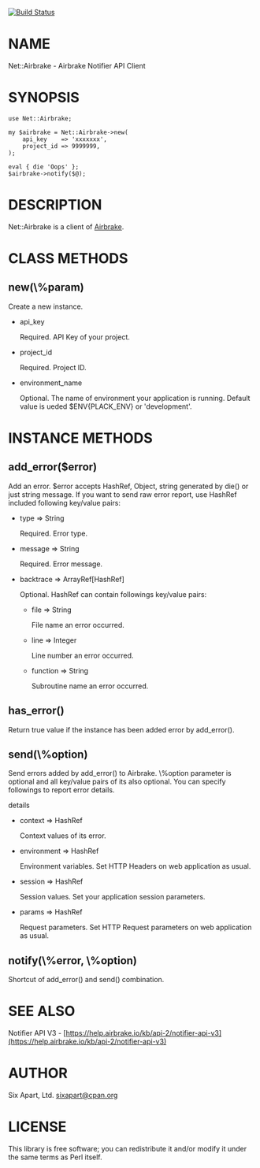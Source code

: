 [![Build Status](https://travis-ci.org/sixapart/Net-Airbrake.svg?branch=master)](https://travis-ci.org/sixapart/Net-Airbrake)
# NAME

Net::Airbrake - Airbrake Notifier API Client

# SYNOPSIS

    use Net::Airbrake;

    my $airbrake = Net::Airbrake->new(
        api_key    => 'xxxxxxx',
        project_id => 9999999,
    );

    eval { die 'Oops' };
    $airbrake->notify($@);

# DESCRIPTION

Net::Airbrake is a client of [Airbrake](https://airbrake.io).

# CLASS METHODS

## new(\\%param)

Create a new instance.

- api\_key

    Required. API Key of your project.

- project\_id

    Required. Project ID.

- environment\_name

    Optional. The name of environment your application is running.
    Default value is ueded $ENV{PLACK\_ENV} or 'development'.

# INSTANCE METHODS

## add\_error($error)

Add an error. $error accepts HashRef, Object, string generated by die() or just
string message. If you want to send raw error report, use HashRef included
following key/value pairs:

- type => String

    Required. Error type.

- message => String

    Required. Error message.

- backtrace => ArrayRef\[HashRef\]

    Optional. HashRef can contain followings key/value pairs:

    - file => String

        File name an error occurred.

    - line => Integer

        Line number an error occurred.

    - function => String

        Subroutine name an error occurred.

## has\_error()

Return true value if the instance has been added error by add\_error().

## send(\\%option)

Send errors added by add\_error() to Airbrake. \\%option parameter is optional and
all key/value pairs of its also optional. You can specify followings to report
 error details.

details

- context => HashRef

    Context values of its error.

- environment => HashRef

    Environment variables. Set HTTP Headers on web application as usual.

- session => HashRef

    Session values. Set your application session parameters.

- params => HashRef

    Request parameters. Set HTTP Request parameters on web application as usual.

## notify(\\%error, \\%option)

Shortcut of add\_error() and send() combination.

# SEE ALSO

Notifier API V3 - [https://help.airbrake.io/kb/api-2/notifier-api-v3](https://help.airbrake.io/kb/api-2/notifier-api-v3)

# AUTHOR

Six Apart, Ltd. <sixapart@cpan.org>

# LICENSE

This library is free software; you can redistribute it and/or modify
it under the same terms as Perl itself.
